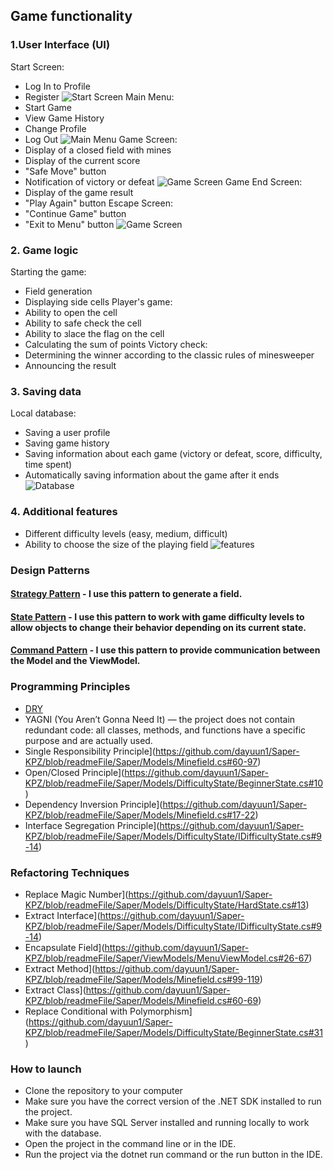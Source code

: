 ## Game functionality

### 1.User Interface (UI)
 Start Screen:
 * Log In to Profile
 * Register
![Start Screen](https://github.com/dayuun1/Saper-KPZ/blob/readmeFile/Saper/Images/11.jpg)
 Main Menu:
 * Start Game
 * View Game History
 * Change Profile
 * Log Out
![Main Menu](https://github.com/dayuun1/Saper-KPZ/blob/readmeFile/Saper/Images/12.jpg)
 Game Screen:
 * Display of a closed field with mines
 * Display of the current score
 * "Safe Move" button
 * Notification of victory or defeat
![Game Screen](https://github.com/dayuun1/Saper-KPZ/blob/readmeFile/Saper/Images/15.jpg)
 Game End Screen:
 * Display of the game result
 * "Play Again" button
 Escape Screen:
 * "Continue Game" button
 * "Exit to Menu" button
![Game Screen](https://github.com/dayuun1/Saper-KPZ/blob/readmeFile/Saper/Images/16.jpg)
### 2. Game logic
 Starting the game:
 * Field generation
 * Displaying side cells
 Player's game:
 * Ability to open the cell
 * Ability to safe check the cell
 * Ability to зlace the flag on the cell
 * Calculating the sum of points
 Victory check:
 * Determining the winner according to the classic rules of minesweeper
 * Announcing the result
### 3. Saving data
 Local database:
 * Saving a user profile
 * Saving game history
 * Saving information about each game (victory or defeat, score, difficulty, time spent)
 * Automatically saving information about the game after it ends
![Database](https://github.com/dayuun1/Saper-KPZ/blob/readmeFile/Saper/Images/13.jpg)
### 4. Additional features
 * Different difficulty levels (easy, medium, difficult)
 * Ability to choose the size of the playing field
![features](https://github.com/dayuun1/Saper-KPZ/blob/readmeFile/Saper/Images/14.jpg)

### Design Patterns
#### [Strategy Pattern](https://github.com/dayuun1/Saper-KPZ/blob/readmeFile/Saper/Models/Minefield.cs#17-58) - I use this pattern to generate a field.
#### [State Pattern](https://github.com/dayuun1/Saper-KPZ/blob/readmeFile/Saper/Models/DifficultyState/BeginnerState.cs#10-48) - I use this pattern to work with game difficulty levels to allow objects to change their behavior depending on its current state.
#### [Command Pattern](https://github.com/dayuun1/Saper-KPZ/blob/readmeFile/Saper/ViewModels/GameViewModel.cs#25-31) - I use this pattern to provide communication between the Model and the ViewModel.

### Programming Principles
 * [DRY](https://github.com/dayuun1/Saper-KPZ/blob/readmeFile/Saper/Models/Minefield.cs#54-57)
 * YAGNI (You Aren’t Gonna Need It) — the project does not contain redundant code: all classes, methods, and functions have a specific purpose and are actually used.
 * Single Responsibility Principle](https://github.com/dayuun1/Saper-KPZ/blob/readmeFile/Saper/Models/Minefield.cs#60-97) 
 * Open/Closed Principle](https://github.com/dayuun1/Saper-KPZ/blob/readmeFile/Saper/Models/DifficultyState/BeginnerState.cs#10)
 * Dependency Inversion Principle](https://github.com/dayuun1/Saper-KPZ/blob/readmeFile/Saper/Models/Minefield.cs#17-22)
 * Interface Segregation Principle](https://github.com/dayuun1/Saper-KPZ/blob/readmeFile/Saper/Models/DifficultyState/IDifficultyState.cs#9-14)

### Refactoring Techniques
 * Replace Magic Number](https://github.com/dayuun1/Saper-KPZ/blob/readmeFile/Saper/Models/DifficultyState/HardState.cs#13)
 * Extract Interface](https://github.com/dayuun1/Saper-KPZ/blob/readmeFile/Saper/Models/DifficultyState/IDifficultyState.cs#9-14)
 * Encapsulate Field](https://github.com/dayuun1/Saper-KPZ/blob/readmeFile/Saper/ViewModels/MenuViewModel.cs#26-67)
 * Extract Method](https://github.com/dayuun1/Saper-KPZ/blob/readmeFile/Saper/Models/Minefield.cs#99-119)
 * Extract Class](https://github.com/dayuun1/Saper-KPZ/blob/readmeFile/Saper/Models/Minefield.cs#60-69)
 * Replace Conditional with Polymorphism](https://github.com/dayuun1/Saper-KPZ/blob/readmeFile/Saper/Models/DifficultyState/BeginnerState.cs#31)

### How to launch
 * Clone the repository to your computer 
 * Make sure you have the correct version of the .NET SDK installed to run the project.
 * Make sure you have SQL Server installed and running locally to work with the database.
 * Open the project in the command line or in the IDE.
 * Run the project via the dotnet run command or the run button in the IDE.




